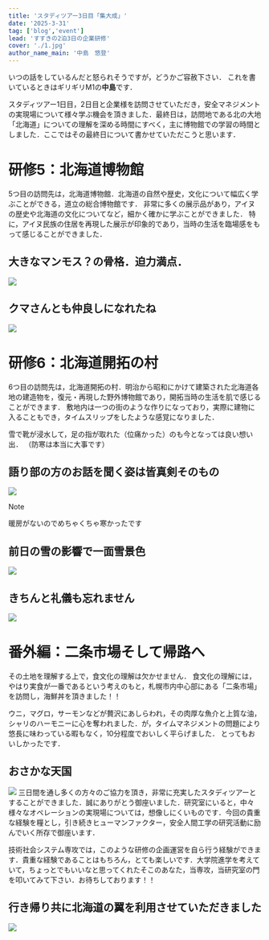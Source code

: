 ```yaml
---
title: 'スタディツアー3日目「集大成」'
date: '2025-3-31'
tag: ['blog','event']
lead: 'すすきの2泊3日の企業研修'
cover: './1.jpg'
author_name_main: '中島　悠登'
---
```


いつの話をしているんだと怒られそうですが，どうかご容赦下さい．
これを書いているときはギリギリM1の**中島**です．

スタディツアー1日目，2日目と企業様を訪問させていただき，安全マネジメントの実現場について様々学ぶ機会を頂きました．最終日は，訪問地である北の大地「北海道」についての理解を深める時間にすべく，主に博物館での学習の時間としました．ここではその最終日について書かせていただこうと思います．

# 研修5：北海道博物館
5つ目の訪問先は，北海道博物館．北海道の自然や歴史，文化について幅広く学ぶことができる，道立の総合博物館です．
非常に多くの展示品があり，アイヌの歴史や北海道の文化についてなど，細かく確かに学ぶことができました．
特に，アイヌ民族の住居を再現した展示が印象的であり，当時の生活を臨場感をもって感じることができました．

## 大きなマンモス？の骨格．迫力満点．
![](./2.jpg)

## クマさんとも仲良しになれたね
![](./3.jpg)

# 研修6：北海道開拓の村
6つ目の訪問先は，北海道開拓の村．明治から昭和にかけて建築された北海道各地の建造物を，復元・再現した野外博物館であり，開拓当時の生活を肌で感じることができます．
敷地内は一つの街のような作りになっており，実際に建物に入ることもでき，タイムスリップをしたような感覚になりました．

雪で靴が浸水して，足の指が取れた（位痛かった）のも今となっては良い想い出．
（防寒は本当に大事です）

## 語り部の方のお話を聞く姿は皆真剣そのもの
![](./4.jpg)
> [!NOTE]
> 暖房がないのでめちゃくちゃ寒かったです

## 前日の雪の影響で一面雪景色
![](./5.jpg)

## きちんと礼儀も忘れません
![](./6.jpg)

# 番外編：二条市場そして帰路へ
その土地を理解する上で，食文化の理解は欠かせません．
食文化の理解には，やはり実食が一番であるという考えのもと，札幌市内中心部にある「二条市場」を訪問し，海鮮丼を頂きました！！

ウニ，マグロ，サーモンなどが贅沢にあしらわれ，その肉厚な魚介と上質な油，シャリのハーモニーに心を奪われました．が，タイムマネジメントの問題により悠長に味わっている暇もなく，10分程度でおいしく平らげました．
とってもおいしかったです．
## おさかな天国
![](./7.jpg)
三日間を通し多くの方々のご協力を頂き，非常に充実したスタディツアーとすることができました．誠にありがとう御座いました．研究室にいると，中々様々なオペレーションの実現場については，想像しにくいものです．今回の貴重な経験を糧とし，引き続きヒューマンファクター，安全人間工学の研究活動に励んでいく所存で御座います．

技術社会システム専攻では，このような研修の企画運営を自ら行う経験ができます．貴重な経験であることはもちろん，とても楽しいです．大学院進学を考えていて，ちょっとでもいいなと思ってくれたそこのあなた，当専攻，当研究室の門を叩いてみて下さい．お待ちしております！！

## 行き帰り共に北海道の翼を利用させていただきました
![](./8.jpg)
